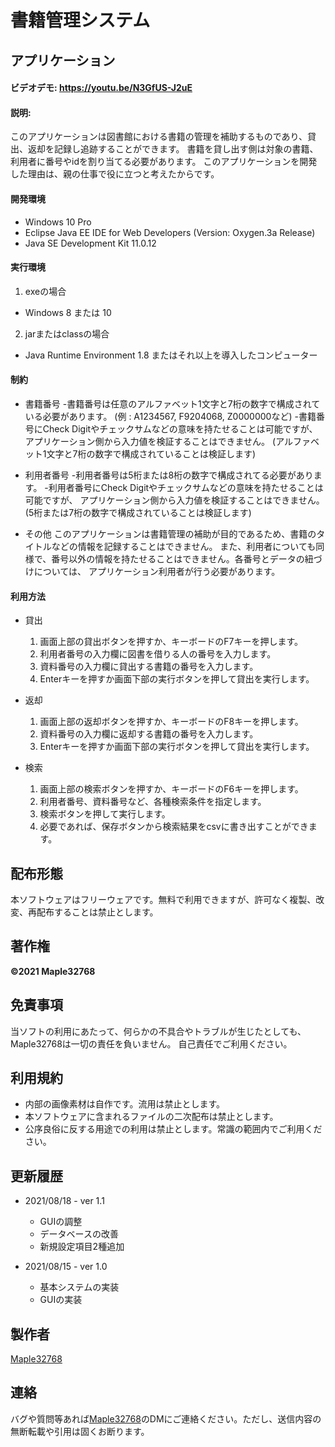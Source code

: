 # 書籍管理システム
## アプリケーション
#### ビデオデモ:  <https://youtu.be/N3GfUS-J2uE>
#### 説明:
このアプリケーションは図書館における書籍の管理を補助するものであり、貸出、返却を記録し追跡することができます。
書籍を貸し出す側は対象の書籍、利用者に番号やidを割り当てる必要があります。
このアプリケーションを開発した理由は、親の仕事で役に立つと考えたからです。

#### 開発環境
- Windows 10 Pro
- Eclipse Java EE IDE for Web Developers (Version: Oxygen.3a Release)
- Java SE Development Kit 11.0.12

#### 実行環境
1. exeの場合
  - Windows 8 または 10

2. jarまたはclassの場合
  - Java Runtime Environment 1.8 またはそれ以上を導入したコンピューター

#### 制約
- 書籍番号
  -書籍番号は任意のアルファベット1文字と7桁の数字で構成されている必要があります。
   (例 : A1234567, F9204068, Z0000000など)
  -書籍番号にCheck Digitやチェックサムなどの意味を持たせることは可能ですが、
   アプリケーション側から入力値を検証することはできません。
   (アルファベット1文字と7桁の数字で構成されていることは検証します)

- 利用者番号
  -利用者番号は5桁または8桁の数字で構成されてる必要があります。
  -利用者番号にCheck Digitやチェックサムなどの意味を持たせることは可能ですが、
   アプリケーション側から入力値を検証することはできません。
   (5桁または7桁の数字で構成されていることは検証します)

- その他
    このアプリケーションは書籍管理の補助が目的であるため、書籍のタイトルなどの情報を記録することはできません。
  また、利用者についても同様で、番号以外の情報を持たせることはできません。各番号とデータの紐づけについては、
  アプリケーション利用者が行う必要があります。

#### 利用方法
- 貸出
  1. 画面上部の貸出ボタンを押すか、キーボードのF7キーを押します。
  2. 利用者番号の入力欄に図書を借りる人の番号を入力します。
  3. 資料番号の入力欄に貸出する書籍の番号を入力します。
  4. Enterキーを押すか画面下部の実行ボタンを押して貸出を実行します。

- 返却
  1. 画面上部の返却ボタンを押すか、キーボードのF8キーを押します。
  2. 資料番号の入力欄に返却する書籍の番号を入力します。
  3. Enterキーを押すか画面下部の実行ボタンを押して貸出を実行します。

- 検索
  1. 画面上部の検索ボタンを押すか、キーボードのF6キーを押します。
  2. 利用者番号、資料番号など、各種検索条件を指定します。
  3. 検索ボタンを押して実行します。
  4. 必要であれば、保存ボタンから検索結果をcsvに書き出すことができます。

## 配布形態
本ソフトウェアはフリーウェアです。無料で利用できますが、許可なく複製、改変、再配布することは禁止とします。

## 著作権
**©2021 Maple32768**

## 免責事項
当ソフトの利用にあたって、何らかの不具合やトラブルが生じたとしても、
Maple32768は一切の責任を負いません。
自己責任でご利用ください。

## 利用規約
- 内部の画像素材は自作です。流用は禁止とします。
- 本ソフトウェアに含まれるファイルの二次配布は禁止とします。
- 公序良俗に反する用途での利用は禁止とします。常識の範囲内でご利用ください。

## 更新履歴
- 2021/08/18 - ver 1.1
  - GUIの調整
  - データベースの改善
  - 新規設定項目2種追加

- 2021/08/15 - ver 1.0
  - 基本システムの実装
  - GUIの実装

## 製作者
[Maple32768](https://twitter.com/maple_osg)

## 連絡
バグや質問等あれば[Maple32768](https://twitter.com/maple_osg)のDMにご連絡ください。ただし、送信内容の無断転載や引用は固くお断ります。

